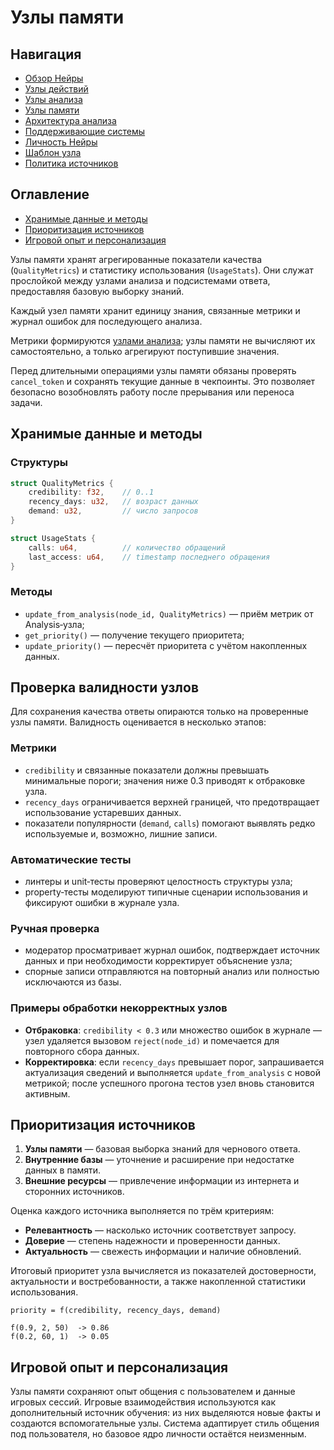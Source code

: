 # Узлы памяти

## Навигация
- [Обзор Нейры](README.md)
- [Узлы действий](action-nodes.md)
- [Узлы анализа](analysis-nodes.md)
- [Узлы памяти](memory-nodes.md)
- [Архитектура анализа](analysis-architecture.md)
- [Поддерживающие системы](support-systems.md)
- [Личность Нейры](personality.md)
- [Шаблон узла](node-template.md)
- [Политика источников](source-policy.md)

## Оглавление
- [Хранимые данные и методы](#хранимые-данные-и-методы)
- [Приоритизация источников](#приоритизация-источников)
- [Игровой опыт и персонализация](#игровой-опыт-и-персонализация)


Узлы памяти хранят агрегированные показатели качества (`QualityMetrics`) и
статистику использования (`UsageStats`). Они служат прослойкой между узлами
анализа и подсистемами ответа, предоставляя базовую выборку знаний.

Каждый узел памяти хранит единицу знания, связанные метрики и журнал ошибок для последующего анализа.

Метрики формируются [узлами анализа](analysis-nodes.md#оценка-качества);
узлы памяти не вычисляют их самостоятельно, а только агрегируют поступившие
значения.

Перед длительными операциями узлы памяти обязаны проверять `cancel_token` и
сохранять текущие данные в чекпоинты. Это позволяет безопасно возобновлять
работу после прерывания или переноса задачи.

## Хранимые данные и методы

### Структуры

```rust
struct QualityMetrics {
    credibility: f32,    // 0..1
    recency_days: u32,   // возраст данных
    demand: u32,         // число запросов
}

struct UsageStats {
    calls: u64,          // количество обращений
    last_access: u64,    // timestamp последнего обращения
}
```

### Методы

- `update_from_analysis(node_id, QualityMetrics)` — приём метрик от
  Analysis‑узла;
- `get_priority()` — получение текущего приоритета;
- `update_priority()` — пересчёт приоритета с учётом накопленных данных.

## Проверка валидности узлов

Для сохранения качества ответы опираются только на проверенные узлы памяти.
Валидность оценивается в несколько этапов:

### Метрики

- `credibility` и связанные показатели должны превышать минимальные пороги;
  значения ниже 0.3 приводят к отбраковке узла.
- `recency_days` ограничивается верхней границей, что предотвращает
  использование устаревших данных.
- показатели популярности (`demand`, `calls`) помогают выявлять
  редко используемые и, возможно, лишние записи.

### Автоматические тесты

- линтеры и unit‑тесты проверяют целостность структуры узла;
- property‑тесты моделируют типичные сценарии использования и фиксируют
  ошибки в журнале узла.

### Ручная проверка

- модератор просматривает журнал ошибок, подтверждает источник данных и
  при необходимости корректирует объяснение узла;
- спорные записи отправляются на повторный анализ или полностью
  исключаются из базы.

### Примеры обработки некорректных узлов

- **Отбраковка**: `credibility < 0.3` или множество ошибок в журнале — узел
  удаляется вызовом `reject(node_id)` и помечается для повторного сбора данных.
- **Корректировка**: если `recency_days` превышает порог, запрашивается
  актуализация сведений и выполняется `update_from_analysis` с новой
  метрикой; после успешного прогона тестов узел вновь становится активным.

## Приоритизация источников

1. **Узлы памяти** — базовая выборка знаний для чернового ответа.
2. **Внутренние базы** — уточнение и расширение при недостатке данных в памяти.
3. **Внешние ресурсы** — привлечение информации из интернета и сторонних источников.

Оценка каждого источника выполняется по трём критериям:

- **Релевантность** — насколько источник соответствует запросу.
- **Доверие** — степень надежности и проверенности данных.
- **Актуальность** — свежесть информации и наличие обновлений.
 
Итоговый приоритет узла вычисляется из показателей достоверности, актуальности
и востребованности, а также накопленной статистики использования.

```
priority = f(credibility, recency_days, demand)

f(0.9, 2, 50)  -> 0.86
f(0.2, 60, 1)  -> 0.05
```

## Игровой опыт и персонализация
Узлы памяти сохраняют опыт общения с пользователем и данные игровых сессий.
Игровые взаимодействия используются как дополнительный источник обучения: из них выделяются новые факты и создаются вспомогательные узлы.
Система адаптирует стиль общения под пользователя, но базовое ядро личности остаётся неизменным.

